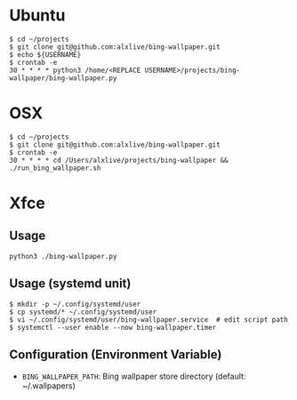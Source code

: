 # Ubuntu

```
$ cd ~/projects
$ git clone git@github.com:alxlive/bing-wallpaper.git
$ echo ${USERNAME}
$ crontab -e
30 * * * * python3 /home/<REPLACE USERNAME>/projects/bing-wallpaper/bing-wallpaper.py
```

# OSX

```
$ cd ~/projects
$ git clone git@github.com:alxlive/bing-wallpaper.git
$ crontab -e
30 * * * * cd /Users/alxlive/projects/bing-wallpaper && ./run_bing_wallpaper.sh
```

# Xfce

## Usage

`python3 ./bing-wallpaper.py`

## Usage (systemd unit)

```
$ mkdir -p ~/.config/systemd/user
$ cp systemd/* ~/.config/systemd/user
$ vi ~/.config/systemd/user/bing-wallpaper.service  # edit script path
$ systemctl --user enable --now bing-wallpaper.timer
```

## Configuration (Environment Variable)

* `BING_WALLPAPER_PATH`: Bing wallpaper store directory (default: ~/.wallpapers)
